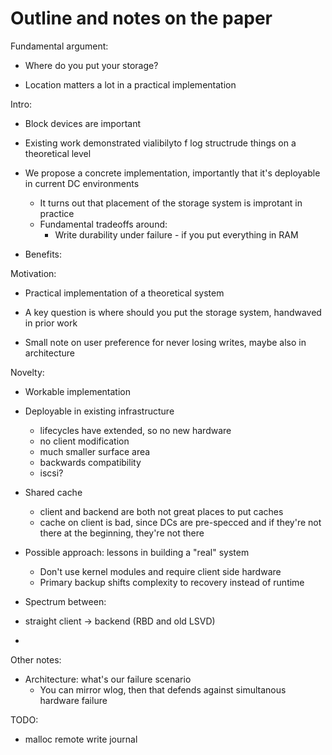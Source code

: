 # Outline and notes on the paper

Fundamental argument:

- Where do you put your storage?

- Location matters a lot in a practical implementation

Intro:

- Block devices are important

- Existing work demonstrated vialibilyto f log structrude things on a theoretical level

- We propose a concrete implementation, importantly that it's deployable in
current DC environments
  - It turns out that placement of the storage system is improtant in practice
  - Fundamental tradeoffs around:
    - Write durability under failure - if you put everything in RAM

- Benefits:

Motivation:

- Practical implementation of a theoretical system

- A key question is where should you put the storage system, handwaved in prior work

- Small note on user preference for never losing writes, maybe also in architecture

Novelty:

- Workable implementation

- Deployable in existing infrastructure
  - lifecycles have extended, so no new hardware
  - no client modification
  - much smaller surface area
  - backwards compatibility
  - iscsi?

- Shared cache
  - client and backend are both not great places to put caches
  - cache on client is bad, since DCs are pre-specced and if they're not
  there at the beginning, they're not there

- Possible approach: lessons in building a "real" system
  - Don't use kernel modules and require client side hardware
  - Primary backup shifts complexity to recovery instead of runtime

- Spectrum between:
- straight client -> backend (RBD and old LSVD)
-

Other notes:

- Architecture: what's our failure scenario
  - You can mirror wlog, then that defends against simultanous hardware failure

TODO:

- malloc remote write journal